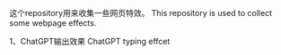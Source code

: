 这个repository用来收集一些网页特效。
This repository is used to collect some webpage effects.

1、ChatGPT输出效果
  ChatGPT typing effcet
